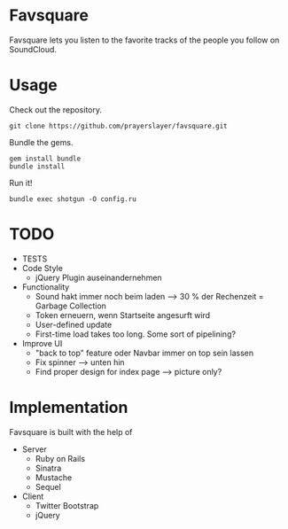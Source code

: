 # Favsquare

Favsquare lets you listen to the favorite tracks of the people you follow on SoundCloud.

# Usage

Check out the repository.

    git clone https://github.com/prayerslayer/favsquare.git

Bundle the gems.

    gem install bundle
    bundle install

Run it!

    bundle exec shotgun -O config.ru

# TODO

* TESTS
* Code Style
	* jQuery Plugin auseinandernehmen
* Functionality
	* Sound hakt immer noch beim laden --> 30 % der Rechenzeit = Garbage Collection
	* Token erneuern, wenn Startseite angesurft wird
	* User-defined update
	* First-time load takes too long. Some sort of pipelining?
* Improve UI
	* "back to top" feature oder Navbar immer on top sein lassen
	* Fix spinner --> unten hin
	* Find proper design for index page --> picture only?

# Implementation

Favsquare is built with the help of

* Server
	* Ruby on Rails
	* Sinatra
	* Mustache
	* Sequel
* Client
	* Twitter Bootstrap
	* jQuery